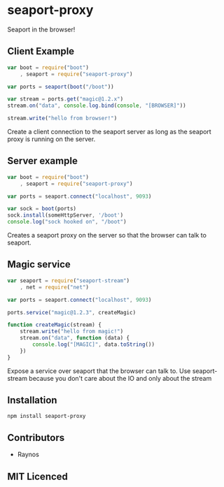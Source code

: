 # seaport-proxy

Seaport in the browser!

## Client Example

``` js
var boot = require("boot")
    , seaport = require("seaport-proxy")

var ports = seaport(boot("/boot"))

var stream = ports.get("magic@1.2.x")
stream.on("data", console.log.bind(console, "[BROWSER]"))

stream.write("hello from browser!")
```

Create a client connection to the seaport server as long as the seaport proxy is running on the server.

## Server example

``` js
var boot = require("boot")
    , seaport = require("seaport-proxy")

var ports = seaport.connect("localhost", 9093)

var sock = boot(ports)
sock.install(someHttpServer, '/boot')
console.log("sock hooked on", "/boot")
```

Creates a seaport proxy on the server so that the browser can talk to seaport.

## Magic service

``` js
var seaport = require("seaport-stream")
    , net = require("net")

var ports = seaport.connect("localhost", 9093)

ports.service("magic@1.2.3", createMagic)

function createMagic(stream) {
    stream.write("hello from magic!")
    stream.on("data", function (data) {
        console.log("[MAGIC]", data.toString())
    })
}
```

Expose a service over seaport that the browser can talk to. Use seaport-stream because you don't care about the IO and only about the stream

## Installation

`npm install seaport-proxy`

## Contributors

 - Raynos

## MIT Licenced

  [1]: https://secure.travis-ci.org/Raynos/seaport-proxy.png
  [2]: http://travis-ci.org/Raynos/seaport-proxy